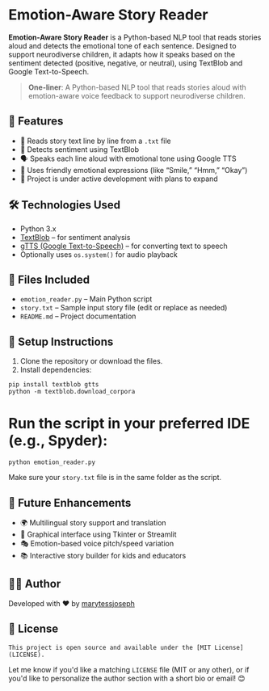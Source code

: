 # Emotion-Aware Story Reader

**Emotion-Aware Story Reader** is a Python-based NLP tool that reads stories aloud and detects the emotional tone of each sentence. Designed to support neurodiverse children, it adapts how it speaks based on the sentiment detected (positive, negative, or neutral), using TextBlob and Google Text-to-Speech.

> **One-liner**: A Python-based NLP tool that reads stories aloud with emotion-aware voice feedback to support neurodiverse children.


## 🚀 Features

- 📖 Reads story text line by line from a `.txt` file
- 🧠 Detects sentiment using TextBlob
- 🗣️ Speaks each line aloud with emotional tone using Google TTS
- 💬 Uses friendly emotional expressions (like “Smile,” “Hmm,” “Okay”)
- 🌱 Project is under active development with plans to expand


## 🛠️ Technologies Used

- Python 3.x
- [TextBlob](https://textblob.readthedocs.io/en/dev/) – for sentiment analysis
- [gTTS (Google Text-to-Speech)](https://pypi.org/project/gTTS/) – for converting text to speech
- Optionally uses `os.system()` for audio playback


## 📂 Files Included

- `emotion_reader.py` – Main Python script
- `story.txt` – Sample input story file (edit or replace as needed)
- `README.md` – Project documentation


## 📌 Setup Instructions

1. Clone the repository or download the files.
2. Install dependencies:

```
pip install textblob gtts
python -m textblob.download_corpora
```

# Run the script in your preferred IDE (e.g., Spyder):
```
python emotion_reader.py
```

Make sure your `story.txt` file is in the same folder as the script.

## 🧩 Future Enhancements

- 🌍 Multilingual story support and translation
- 🎨 Graphical interface using Tkinter or Streamlit
- 🎭 Emotion-based voice pitch/speed variation
- 📚 Interactive story builder for kids and educators



## 🧑‍💻 Author

Developed with ❤️ by [marytessjoseph](https://github.com/marytessjoseph)


## 📄 License
```
This project is open source and available under the [MIT License](LICENSE).
```


Let me know if you'd like a matching `LICENSE` file (MIT or any other), or if you'd like to personalize the author section with a short bio or email! 😊
